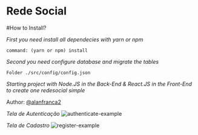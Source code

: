 # Rede Social

#How to Install?

_First you need install all dependecies with yarn or npm_

`command: (yarn or npm) install`

_Second you need configure database and migrate the tables_

`Folder ./src/config/config.json`


*Starting project with Node.JS in the Back-End & React.JS in the Front-End to create one redesocial simple*


Author: [@alanfranca2](https://github.com/alanfranca2)

*Tela de Autenticação*
![authenticate-example](https://github.com/alandev2/redesocial-simple/blob/main/images/auth.png)

*Tela de Cadastro*
![register-example](https://github.com/alandev2/redesocial-simple/blob/main/images/sign.png)
